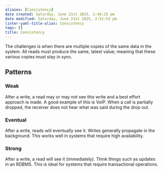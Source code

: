 ```yaml
---
aliases: [Consistency]
date created: Saturday, June 21st 2025, 2:44:25 pm
date modified: Saturday, June 21st 2025, 2:51:53 pm
linter-yaml-title-alias: Consistency
tags: []
title: Consistency
---
```


The challenges is when there are multiple copies of the same data in the system. All reads must produce the same, latest value; meaning that these various copies must stay in sync.

## Patterns

### Weak

After a write, a read may or may not see this write and a best effort approach is made. A good example of this is VoIP. When a call is partially dropped, the receiver does not hear what was said during the drop out.

### Eventual

After a write, reads will eventually see it. Writes generally propagate in the background. This works well in systems that require high availability.

### Strong

After a write, a read will see it (immediately). Think things such as updates in an RDBMS. This is ideal for systems that require transactional operations.
